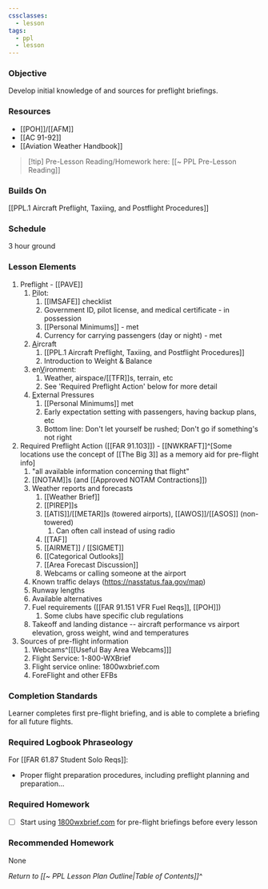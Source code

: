 ```yaml
---
cssclasses:
  - lesson
tags:
  - ppl
  - lesson
---
```


### Objective
Develop initial knowledge of and sources for preflight briefings.

### Resources
- [[POH]]/[[AFM]]
- [[AC 91-92]]
- [[Aviation Weather Handbook]]

> [!tip] Pre-Lesson Reading/Homework here: [[~ PPL Pre-Lesson Reading]]

### Builds On
[[PPL.1 Aircraft Preflight, Taxiing, and Postflight Procedures]]

### Schedule
3 hour ground

### Lesson Elements
1. Preflight - [[PAVE]]
	1. <u>P</u>ilot:
		1. [[IMSAFE]] checklist
		2. Government ID, pilot license, and medical certificate - in possession
		3. [[Personal Minimums]] - met
		4. Currency for carrying passengers (day or night) - met
	2. <u>A</u>ircraft
		1. [[PPL.1 Aircraft Preflight, Taxiing, and Postflight Procedures]]
		2.  Introduction to Weight & Balance
	3. en<u>V</u>ironment:
		1. Weather, airspace/[[TFR]]s, terrain, etc
		2. See 'Required Preflight Action' below for more detail
	4. <u>E</u>xternal Pressures
		1. [[Personal Minimums]] met
		2. Early expectation setting with passengers, having backup plans, etc
		3. Bottom line: Don't let yourself be rushed; Don't go if something's not right
2. Required Preflight Action ([[FAR 91.103]]) - [[NWKRAFT]]^[Some locations use the concept of [[The Big 3]] as a memory aid for pre-flight info]
	1. "all available information concerning that flight"
	2. [[NOTAM]]s (and [[Approved NOTAM Contractions]])
	3. Weather reports and forecasts
		1. [[Weather Brief]]
		3. [[PIREP]]s
		4.  [[ATIS]]/[[METAR]]s (towered airports), [[AWOS]]/[[ASOS]] (non-towered)
			1. Can often call instead of using radio
		5. [[TAF]]
		6. [[AIRMET]] / [[SIGMET]]
		7. [[Categorical Outlooks]]
		8. [[Area Forecast Discussion]]
		9. Webcams or calling someone at the airport 
	4. Known traffic delays (https://nasstatus.faa.gov/map)
	5. Runway lengths
	6. Available alternatives
	7. Fuel requirements ([[FAR 91.151 VFR Fuel Reqs]], [[POH]])
		1. Some clubs have specific club regulations
	8. Takeoff and landing distance -- aircraft performance vs airport elevation, gross weight, wind and temperatures
3. Sources of pre-flight information
	1. Webcams^[[[Useful Bay Area Webcams]]]
	2. Flight Service: 1-800-WXBrief
	3. Flight service online: 1800wxbrief.com
	4. ForeFlight and other EFBs

### Completion Standards
Learner completes first pre-flight briefing, and is able to complete a briefing for all future flights.

### Required Logbook Phraseology
For [[FAR 61.87 Student Solo Reqs]]: 
- Proper flight preparation procedures, including preflight planning and preparation...

### Required Homework
- [ ] Start using [1800wxbrief.com](https://www.1800wxbrief.com) for pre-flight briefings before every lesson

### Recommended Homework
None

*Return to [[~ PPL Lesson Plan Outline|Table of Contents]]^*